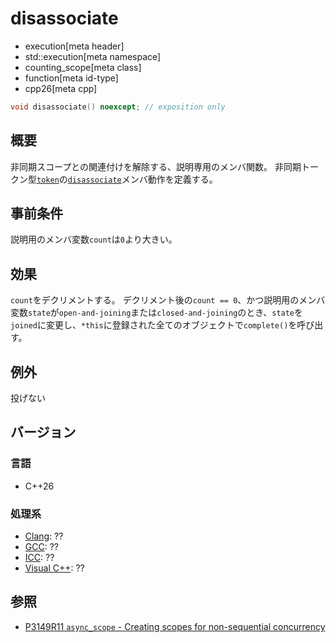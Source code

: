 # disassociate
* execution[meta header]
* std::execution[meta namespace]
* counting_scope[meta class]
* function[meta id-type]
* cpp26[meta cpp]

```cpp
void disassociate() noexcept; // exposition only
```

## 概要
非同期スコープとの関連付けを解除する、説明専用のメンバ関数。
非同期トークン型[`token`](token.md)の[`disassociate`](token/disassociate.md)メンバ動作を定義する。


## 事前条件
説明用のメンバ変数`count`は`0`より大きい。


## 効果
`count`をデクリメントする。
デクリメント後の`count == 0`、かつ説明用のメンバ変数`state`が`open-and-joining`または`closed-and-joining`のとき、`state`を`joined`に変更し、`*this`に登録された全てのオブジェクトで`complete()`を呼び出す。


## 例外
投げない


## バージョン
### 言語
- C++26

### 処理系
- [Clang](/implementation.md#clang): ??
- [GCC](/implementation.md#gcc): ??
- [ICC](/implementation.md#icc): ??
- [Visual C++](/implementation.md#visual_cpp): ??


## 参照
- [P3149R11 `async_scope` - Creating scopes for non-sequential concurrency](https://open-std.org/jtc1/sc22/wg21/docs/papers/2025/p3149r11.html)
